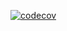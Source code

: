 [![codecov](https://codecov.io/gh/Marshall483/HomeworkCalculator/branch/codecovTable/graph/badge.svg)](https://codecov.io/gh/Marshall483/HomeworkCalculator)

